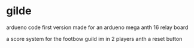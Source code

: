 # gilde
ardueno code 
first version 
made for an ardueno mega anth 16 relay board 

a score system for the footbow guild im in 
2 players anth a reset button 
